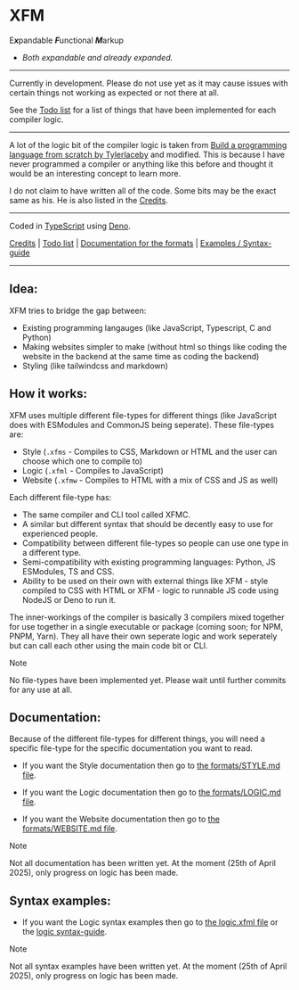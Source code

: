 # XFM
E***x***pandable ***F***unctional ***M***arkup
- *Both expandable and already expanded.*

---

Currently in development. Please do not use yet as it may cause issues with certain things not working as expected or not there at all.

See the [Todo list](./TODO.md) for a list of things that have been implemented for each compiler logic.

---

A lot of the logic bit of the compiler logic is taken from [Build a programming language from scratch by Tylerlaceby](https://www.youtube.com/watch?v=8VB5TY1sIRo&list=PL_2VhOvlMk4UHGqYCLWc6GO8FaPl8fQTh) and modified. This is because I have never programmed a compiler or anything like this before and thought it would be an interesting concept to learn more.

I do not claim to have written all of the code. Some bits may be the exact same as his.
He is also listed in the [Credits](./CREDITS.md).

---

Coded in [TypeScript](https://www.typescriptlang.org/) using [Deno](https://deno.land).

[Credits](./CREDITS.md) | [Todo list](./TODO.md) | [Documentation for the formats](./formats/) | [Examples / Syntax-guide](./examples/syntax-guide)

---

## Idea:
XFM tries to bridge the gap between:

- Existing programming langauges (like JavaScript, Typescript, C and Python)
- Making websites simpler to make (without html so things like coding the website in the backend at the same time as coding the backend)
- Styling (like tailwindcss and markdown)

## How it works:
XFM uses multiple different file-types for different things (like JavaScript does with ESModules and CommonJS being seperate). These file-types are:

- Style (`.xfms` - Compiles to CSS, Markdown or HTML and the user can choose which one to compile to)
- Logic (`.xfml` - Compiles to JavaScript)
- Website (`.xfmw` - Compiles to HTML with a mix of CSS and JS as well)

Each different file-type has:

- The same compiler and CLI tool called XFMC.
- A similar but different syntax that should be decently easy to use for experienced people.
- Compatibility between different file-types so people can use one type in a different type.
- Semi-compatibility with existing programming languages: Python, JS ESModules, TS and CSS.
- Ability to be used on their own with external things like XFM - style compiled to CSS with HTML or XFM - logic to runnable JS code using NodeJS or Deno to run it.

The inner-workings of the compiler is basically 3 compilers mixed together for use together in a single executable or package (coming soon; for NPM, PNPM, Yarn). They all have their own seperate logic and work seperately but can call each other using the main code bit or CLI.

> [!NOTE]
> No file-types have been implemented yet. Please wait until further commits for any use at all.

## Documentation:
Because of the different file-types for different things, you will need a specific file-type for the specific documentation you want to read.

- If you want the Style documentation then go to [the formats/STYLE.md file](./formats/STYLE.md).

- If you want the Logic documentation then go to [the formats/LOGIC.md file](./formats/LOGIC.md).

- If you want the Website documentation then go to [the formats/WEBSITE.md file](./formats/WEBSITE.md).

> [!NOTE]
> Not all documentation has been written yet. At the moment (25th of April 2025), only progress on logic has been made.

## Syntax examples:

- If you want the Logic syntax examples then go to [the logic.xfml file](./examples/syntax-guide/logic/logic.xfml) or the [logic syntax-guide](./examples/syntax-guide/logic/).

> [!NOTE]
> Not all syntax examples have been written yet. At the moment (25th of April 2025), only progress on logic has been made.

